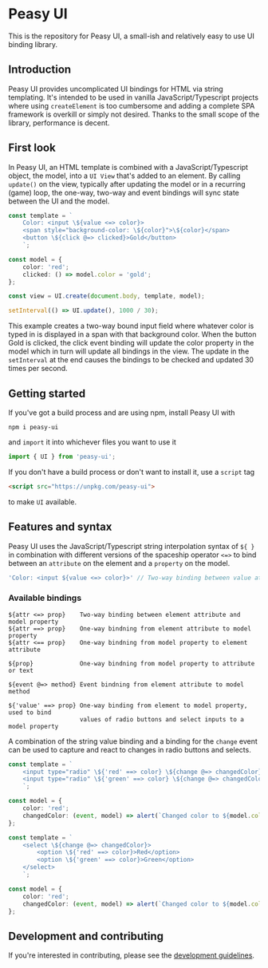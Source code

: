 # Peasy UI

This is the repository for Peasy UI, a small-ish and relatively easy to use UI binding library.

## Introduction

Peasy UI provides uncomplicated UI bindings for HTML via string templating. It's intended to be used in vanilla JavaScript/Typescript projects where using `createElement` is too cumbersome and adding a complete SPA framework is overkill or simply not desired. Thanks to the small scope of the library, performance is decent.

## First look

In Peasy UI, an HTML template is combined with a JavaScript/Typescript object, the model, into a `UI View` that's added to an element. By calling `update()` on the view, typically after updating the model or in a recurring (game) loop, the one-way, two-way and event bindings will sync state between the UI and the model.

```ts
const template = `
    Color: <input \${value <=> color}>
    <span style="background-color: \${color}">\${color}</span>
    <button \${click @=> clicked}>Gold</button>
    `;

const model = {
    color: 'red';
    clicked: () => model.color = 'gold';
};

const view = UI.create(document.body, template, model);

setInterval(() => UI.update(), 1000 / 30);
```
This example creates a two-way bound input field where whatever color is typed in is displayed in a span with that background color. When the button Gold is clicked, the click event binding will update the color property in the model which in turn will update all bindings in the view. The update in the `setInterval` at the end causes the bindings to be checked and updated 30 times per second.

## Getting started

If you've got a build process and are using npm, install Peasy UI with

    npm i peasy-ui

and `import` it into whichever files you want to use it

```ts
import { UI } from 'peasy-ui';
```

If you don't have a build process or don't want to install it, use a `script` tag

```html
<script src="https://unpkg.com/peasy-ui">
```
to make `UI` available.

## Features and syntax

Peasy UI uses the JavaScript/Typescript string interpolation syntax of `${ }` in combination with different versions of the spaceship operator `<=>` to bind between an `attribute` on the element and a `property` on the model.

```ts
'Color: <input ${value <=> color}>' // Two-way binding between value attribute and color property
```
### Available bindings

    ${attr <=> prop}    Two-way binding between element attribute and model property
    ${attr ==> prop}    One-way bindning from element attribute to model property 
    ${attr <== prop}    One-way bindning from model property to element attribute

    ${prop}             One-way bindning from model property to attribute or text

    ${event @=> method} Event bindning from element attribute to model method

    ${'value' ==> prop} One-way binding from element to model property, used to bind
                        values of radio buttons and select inputs to a model property

A combination of the string value binding and a binding for the `change` event can be used to capture and react to changes in radio buttons and selects.

```ts
const template = `
    <input type="radio" \${'red' ==> color} \${change @=> changedColor}> Red
    <input type="radio" \${'green' ==> color} \${change @=> changedColor}> Green
    `;

const model = {
    color: 'red';
    changedColor: (event, model) => alert(`Changed color to ${model.color}.`),
};
```

```ts
const template = `
    <select \${change @=> changedColor}>
        <option \${'red' ==> color}>Red</option>
        <option \${'green' ==> color}>Green</option>
    </select>
    `;

const model = {
    color: 'red';
    changedColor: (event, model) => alert(`Changed color to ${model.color}.`),
};
```

## Development and contributing

If you're interested in contributing, please see the [development guidelines](DEVELOPMENT.md).
